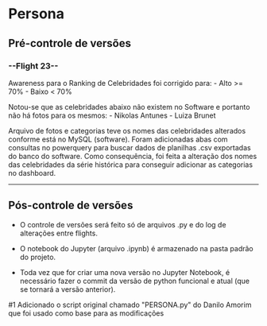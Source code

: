 <h1>Persona</h1>
<h2>Pré-controle de versões</h2>

<h3>--Flight 23--</h3>

Awareness para o Ranking de Celebridades foi corrigido para:
	- Alto >= 70%
	- Baixo < 70%

Notou-se que as celebridades abaixo não existem no Software e portanto não há fotos para os mesmos:
	- Nikolas Antunes
	- Luiza Brunet

Arquivo de fotos e categorias teve os nomes das celebridades alterados conforme está no MySQL (software).
Foram adicionadas abas com consultas no powerquery para buscar dados de planilhas .csv exportadas do banco do software.
Como consequência, foi feita a alteração dos nomes das celebridades da série histórica para conseguir adicionar as categorias no dashboard.

---
<h2>Pós-controle de versões</h2>

* O controle de versões será feito só de arquivos .py e do log de alterações entre flights.

* O notebook do Jupyter (arquivo .ipynb) é armazenado na pasta padrão do projeto.

* Toda vez que for criar uma nova versão no Jupyter Notebook, é necessário fazer o commit da versão de python funcional e atual (que se tornará a versão anterior).

#1 Adicionado o script original chamado "PERSONA.py" do Danilo Amorim que foi usado como base para as modificações
